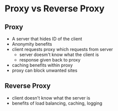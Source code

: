 # Proxy vs Reverse Proxy

## Proxy

- A server that hides ID of the client
- Anonymity benefits
- client requests proxy which requests from server
    - server doesm't know what the client is
    - response given back to proxy
- caching benefits within proxy
- proxy can block unwanted sites

## Reverse Proxy
- client doesn't know what the server is
- benefits of load balancing, caching, logging